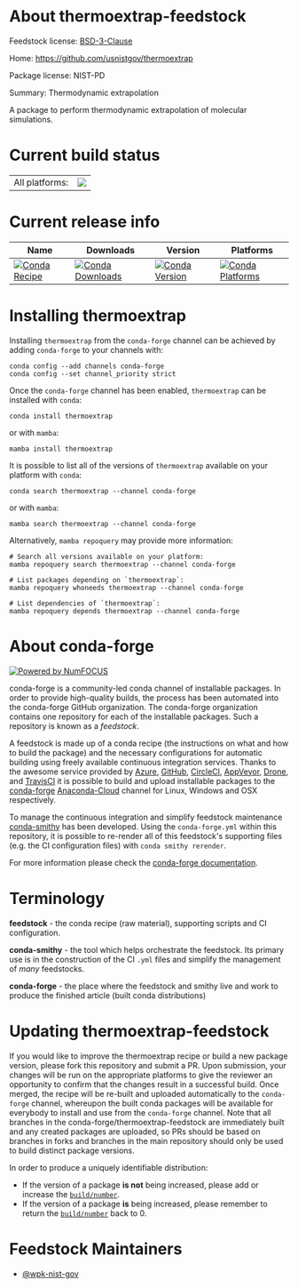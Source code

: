 About thermoextrap-feedstock
============================

Feedstock license: [BSD-3-Clause](https://github.com/conda-forge/thermoextrap-feedstock/blob/main/LICENSE.txt)

Home: https://github.com/usnistgov/thermoextrap

Package license: NIST-PD

Summary: Thermodynamic extrapolation

A package to perform thermodynamic extrapolation of molecular simulations.


Current build status
====================


<table><tr><td>All platforms:</td>
    <td>
      <a href="https://dev.azure.com/conda-forge/feedstock-builds/_build/latest?definitionId=19394&branchName=main">
        <img src="https://dev.azure.com/conda-forge/feedstock-builds/_apis/build/status/thermoextrap-feedstock?branchName=main">
      </a>
    </td>
  </tr>
</table>

Current release info
====================

| Name | Downloads | Version | Platforms |
| --- | --- | --- | --- |
| [![Conda Recipe](https://img.shields.io/badge/recipe-thermoextrap-green.svg)](https://anaconda.org/conda-forge/thermoextrap) | [![Conda Downloads](https://img.shields.io/conda/dn/conda-forge/thermoextrap.svg)](https://anaconda.org/conda-forge/thermoextrap) | [![Conda Version](https://img.shields.io/conda/vn/conda-forge/thermoextrap.svg)](https://anaconda.org/conda-forge/thermoextrap) | [![Conda Platforms](https://img.shields.io/conda/pn/conda-forge/thermoextrap.svg)](https://anaconda.org/conda-forge/thermoextrap) |

Installing thermoextrap
=======================

Installing `thermoextrap` from the `conda-forge` channel can be achieved by adding `conda-forge` to your channels with:

```
conda config --add channels conda-forge
conda config --set channel_priority strict
```

Once the `conda-forge` channel has been enabled, `thermoextrap` can be installed with `conda`:

```
conda install thermoextrap
```

or with `mamba`:

```
mamba install thermoextrap
```

It is possible to list all of the versions of `thermoextrap` available on your platform with `conda`:

```
conda search thermoextrap --channel conda-forge
```

or with `mamba`:

```
mamba search thermoextrap --channel conda-forge
```

Alternatively, `mamba repoquery` may provide more information:

```
# Search all versions available on your platform:
mamba repoquery search thermoextrap --channel conda-forge

# List packages depending on `thermoextrap`:
mamba repoquery whoneeds thermoextrap --channel conda-forge

# List dependencies of `thermoextrap`:
mamba repoquery depends thermoextrap --channel conda-forge
```


About conda-forge
=================

[![Powered by
NumFOCUS](https://img.shields.io/badge/powered%20by-NumFOCUS-orange.svg?style=flat&colorA=E1523D&colorB=007D8A)](https://numfocus.org)

conda-forge is a community-led conda channel of installable packages.
In order to provide high-quality builds, the process has been automated into the
conda-forge GitHub organization. The conda-forge organization contains one repository
for each of the installable packages. Such a repository is known as a *feedstock*.

A feedstock is made up of a conda recipe (the instructions on what and how to build
the package) and the necessary configurations for automatic building using freely
available continuous integration services. Thanks to the awesome service provided by
[Azure](https://azure.microsoft.com/en-us/services/devops/), [GitHub](https://github.com/),
[CircleCI](https://circleci.com/), [AppVeyor](https://www.appveyor.com/),
[Drone](https://cloud.drone.io/welcome), and [TravisCI](https://travis-ci.com/)
it is possible to build and upload installable packages to the
[conda-forge](https://anaconda.org/conda-forge) [Anaconda-Cloud](https://anaconda.org/)
channel for Linux, Windows and OSX respectively.

To manage the continuous integration and simplify feedstock maintenance
[conda-smithy](https://github.com/conda-forge/conda-smithy) has been developed.
Using the ``conda-forge.yml`` within this repository, it is possible to re-render all of
this feedstock's supporting files (e.g. the CI configuration files) with ``conda smithy rerender``.

For more information please check the [conda-forge documentation](https://conda-forge.org/docs/).

Terminology
===========

**feedstock** - the conda recipe (raw material), supporting scripts and CI configuration.

**conda-smithy** - the tool which helps orchestrate the feedstock.
                   Its primary use is in the construction of the CI ``.yml`` files
                   and simplify the management of *many* feedstocks.

**conda-forge** - the place where the feedstock and smithy live and work to
                  produce the finished article (built conda distributions)


Updating thermoextrap-feedstock
===============================

If you would like to improve the thermoextrap recipe or build a new
package version, please fork this repository and submit a PR. Upon submission,
your changes will be run on the appropriate platforms to give the reviewer an
opportunity to confirm that the changes result in a successful build. Once
merged, the recipe will be re-built and uploaded automatically to the
`conda-forge` channel, whereupon the built conda packages will be available for
everybody to install and use from the `conda-forge` channel.
Note that all branches in the conda-forge/thermoextrap-feedstock are
immediately built and any created packages are uploaded, so PRs should be based
on branches in forks and branches in the main repository should only be used to
build distinct package versions.

In order to produce a uniquely identifiable distribution:
 * If the version of a package **is not** being increased, please add or increase
   the [``build/number``](https://docs.conda.io/projects/conda-build/en/latest/resources/define-metadata.html#build-number-and-string).
 * If the version of a package **is** being increased, please remember to return
   the [``build/number``](https://docs.conda.io/projects/conda-build/en/latest/resources/define-metadata.html#build-number-and-string)
   back to 0.

Feedstock Maintainers
=====================

* [@wpk-nist-gov](https://github.com/wpk-nist-gov/)

